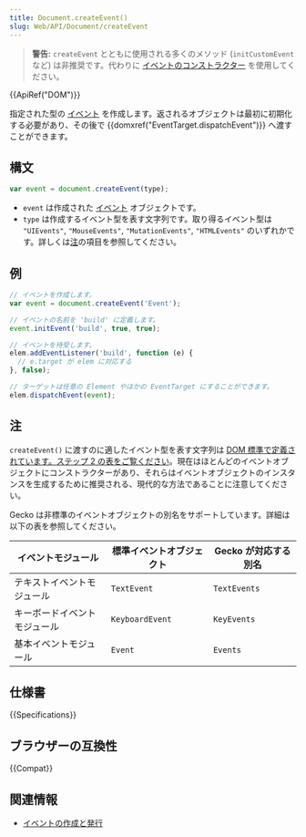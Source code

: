 ```yaml
---
title: Document.createEvent()
slug: Web/API/Document/createEvent
---
```

> **警告:** `createEvent` とともに使用される多くのメソッド (`initCustomEvent` など) は非推奨です。代わりに [イベントのコンストラクター](/ja/docs/Web/API/CustomEvent) を使用してください。

{{ApiRef("DOM")}}

指定された型の [イベント](/ja/docs/Web/API/Event) を作成します。返されるオブジェクトは最初に初期化する必要があり、その後で {{domxref("EventTarget.dispatchEvent")}} へ渡すことができます。

## 構文

```js
var event = document.createEvent(type);
```

- `event` は作成された [イベント](/ja/docs/Web/API/Event) オブジェクトです。
- `type` は作成するイベント型を表す文字列です。取り得るイベント型は `"UIEvents"`, `"MouseEvents"`, `"MutationEvents"`, `"HTMLEvents"` のいずれかです。詳しくは[注](#notes)の項目を参照してください。

## 例

```js
// イベントを作成します。
var event = document.createEvent('Event');

// イベントの名前を 'build' に定義します。
event.initEvent('build', true, true);

// イベントを待受します。
elem.addEventListener('build', function (e) {
  // e.target が elem に対応する
}, false);

// ターゲットは任意の Element やほかの EventTarget にすることができます。
elem.dispatchEvent(event);
```

## 注

`createEvent()` に渡すのに適したイベント型を表す文字列は [DOM 標準で定義されています。ステップ 2 の表をご覧ください](https://dom.spec.whatwg.org/#dom-document-createevent)。現在はほとんどのイベントオブジェクトにコンストラクターがあり、それらはイベントオブジェクトのインスタンスを生成するために推奨される、現代的な方法であることに注意してください。

Gecko は非標準のイベントオブジェクトの別名をサポートしています。詳細は以下の表を参照してください。

| イベントモジュール           | 標準イベントオブジェクト | Gecko が対応する別名 |
| ---------------------------- | ------------------------ | -------------------- |
| テキストイベントモジュール   | `TextEvent`              | `TextEvents`         |
| キーボードイベントモジュール | `KeyboardEvent`          | `KeyEvents`          |
| 基本イベントモジュール       | `Event`                  | `Events`             |

## 仕様書

{{Specifications}}

## ブラウザーの互換性

{{Compat}}

## 関連情報

- [イベントの作成と発行](/ja/docs/Web/Events/Creating_and_triggering_events)
